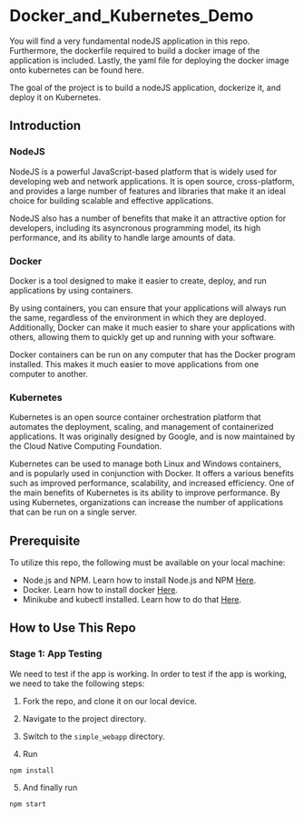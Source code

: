 # Docker_and_Kubernetes_Demo

You will find a very fundamental nodeJS application in this repo. Furthermore, the dockerfile required to build a docker image of the application is included. Lastly, the yaml file for deploying the docker image onto kubernetes can be found here.

The goal of the project is to build a nodeJS application, dockerize it, and deploy it on Kubernetes.

## Introduction 

### NodeJS

NodeJS is a powerful JavaScript-based platform that is widely used for developing web and network applications. It is open source, cross-platform, and provides a large number of features and libraries that make it an ideal choice for building scalable and effective applications. 

NodeJS also has a number of benefits that make it an attractive option for developers, including its asyncronous programming model, its high performance, and its ability to handle large amounts of data.

### Docker 

Docker is a tool designed to make it easier to create, deploy, and run applications by using containers. 

By using containers, you can ensure that your applications will always run the same, regardless of the environment in which they are deployed. Additionally, Docker can make it much easier to share your applications with others, allowing them to quickly get up and running with your software.

Docker containers can be run on any computer that has the Docker program installed. This makes it much easier to move applications from one computer to another. 

### Kubernetes

Kubernetes is an open source container orchestration platform that automates the deployment, scaling, and management of containerized applications. It was originally designed by Google, and is now maintained by the Cloud Native Computing Foundation. 

Kubernetes can be used to manage both Linux and Windows containers, and is popularly used in conjunction with Docker. It offers a various benefits such as improved performance, scalability, and increased efficiency. One of the main benefits of Kubernetes is its ability to improve performance. By using Kubernetes, organizations can increase the number of applications that can be run on a single server. 

## Prerequisite

To utilize this repo, the following must be available on your local machine:

* Node.js and NPM. Learn how to install Node.js and NPM [Here](https://nodejs.org/en/download/). 
* Docker. Learn how to install docker [Here](https://docs.docker.com/desktop/install/windows-install/). 
* Minikube and kubectl installed. Learn how to do that [Here](https://minikube.sigs.k8s.io/docs/start/).

## How to Use This Repo

### Stage 1: App Testing

We need to test if the app is working. In order to test if the app is working, we need to take the following steps: 

1) Fork the repo, and clone it on our local device. 

2) Navigate to the project directory. 

3) Switch to the `simple_webapp` directory. 

4) Run
```
npm install 
```
5) And finally run 
```
npm start
```

